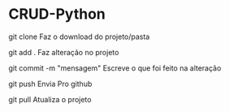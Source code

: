 # CRUD-Python

git clone Faz o download do projeto/pasta

git add . Faz alteração no projeto

git commit -m "mensagem" Escreve o que foi feito na alteração

git push Envia Pro github

git pull Atualiza o projeto